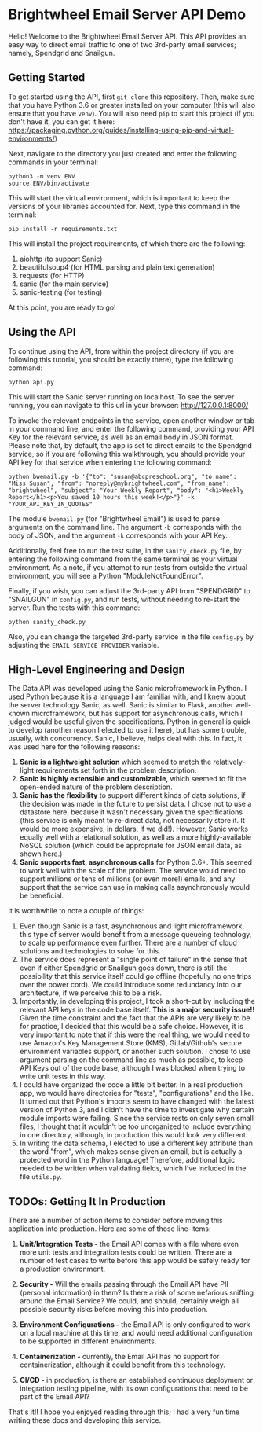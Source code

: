 # Brightwheel Email Server API Demo

Hello!  Welcome to the Brightwheel Email Server API.  This API provides an easy way
to direct email traffic to one of two 3rd-party email services; namely, Spendgrid and
Snailgun.

## Getting Started

To get started using the API, first `git clone` this repository.  Then, make sure
that you have Python 3.6 or greater installed on your computer (this will also ensure
that you have `venv`).  You will also need `pip` to start this project (if you don't
have it, you can get it here: https://packaging.python.org/guides/installing-using-pip-and-virtual-environments/)

Next, navigate to the directory you just created and enter the following commands in your terminal:

```
python3 -m venv ENV
source ENV/bin/activate
```

This will start the virtual environment, which is important to keep the versions of
your libraries accounted for.  Next, type this command in the terminal:

```
pip install -r requirements.txt
```

This will install the project requirements, of which there are the following:
1. aiohttp (to support Sanic)
2. beautifulsoup4 (for HTML parsing and plain text generation)
3. requests (for HTTP)
4. sanic (for the main service)
5. sanic-testing (for testing)

At this point, you are ready to go!

## Using the API

To continue using the API, from within the project directory (if you are following
this tutorial, you should be exactly there), type the following command:

```
python api.py
```

This will start the Sanic server running on localhost.  To see the server running,
you can navigate to this url in your browser: http://127.0.0.1:8000/

To invoke the relevant endpoints in the service, open another window or tab in your
command line, and enter the following command, providing your API Key for the relevant
service, as well as an email body in JSON format.  Please note that, by default, the
app is set to direct emails to the Spendgrid service, so if you are following this
walkthrough, you should provide your API key for that service when entering the following
command:

```
python bwemail.py -b '{"to": "susan@abcpreschool.org", "to_name": "Miss Susan", "from": "noreply@mybrightwheel.com", "from_name": "brightwheel", "subject": "Your Weekly Report", "body": "<h1>Weekly Report</h1><p>You saved 10 hours this week!</p>"}' -k "YOUR_API_KEY_IN_QUOTES"
```

The module `bwemail.py` (for "Brightwheel Email") is used to parse arguments on the command line.  The argument `-b` corresponds with the body of JSON, and the argument `-k` corresponds with your API Key.

Additionally, feel free to run the test suite, in the `sanity_check.py` file, by entering the following command from the
same terminal as your virtual environment.  As a note, if you attempt to run tests from outside the virtual environment,
you will see a Python "ModuleNotFoundError".

Finally, if you wish, you can adjust the 3rd-party API from "SPENDGRID" to
"SNAILGUN" in `config.py`, and run tests, without needing to re-start the server.  Run the tests with this command:

```
python sanity_check.py
```

Also, you can change the targeted 3rd-party service in the file `config.py` by adjusting the
`EMAIL_SERVICE_PROVIDER` variable.


## High-Level Engineering and Design

The Data API was developed using the Sanic microframework in Python.  I used Python because it is a language
I am familiar with, and I knew about the server technology Sanic, as well.  Sanic is similar to Flask, another
well-known microframework, but has support for asynchronous calls, which I judged would be useful
given the specifications.  Python in general is quick to develop (another reason I elected to use it here), but
has some trouble, usually, with concurrency.  Sanic, I believe, helps deal with this.  In fact, it was used here for the following
reasons:

1. **Sanic is a lightweight solution** which seemed to match the relatively-light requirements
set forth in the problem description.
2. **Sanic is highly extensible and customizable,** which seemed to fit the open-ended
nature of the problem description.
3. **Sanic has the flexibility** to support different kinds of data solutions, if the decision
was made in the future to persist data.  I chose not to use a datastore here, because it wasn't necessary
given the specifications (this service is only meant to re-direct data, not necessarily store it.  It would
be more expensive, in dollars, if we did!).  However, Sanic works equally well with a relational solution,
as well as a more highly-available NoSQL solution (which could be appropriate for JSON email
data, as shown here.)
4. **Sanic supports fast, asynchronous calls** for Python 3.6+.  This seemed to work well with the
scale of the problem.  The service would need to support millions or tens of millions (or even
more!) emails, and any support that the service can use in making calls asynchronously would be
beneficial.

It is worthwhile to note a couple of things:
1. Even though Sanic is a fast, asynchronous and light microframework, this type of server would
benefit from a message queueing technology, to scale up performance even further.  There are a
number of cloud solutions and technologies to solve for this.
2. The service does represent a "single point of failure" in the sense that even if either Spendgrid or
Snailgun goes down, there is still the possibility that this service itself could go offline (hopefully no one trips over the power cord).
We could introduce some redundancy into our architecture, if we perceive this to be a risk.
3. Importantly, in developing this project, I took a short-cut by including the relevant API keys in the code
base itself.  **This is a major security issue!!**  Given the time constraint and the fact that the APIs are very
likely to be for practice, I decided that this would be a safe choice.  However, it is very important to note
that if this were the real thing, we would need to use Amazon's Key Management Store (KMS), Gitlab/Github's secure
environment variables support, or another such solution.  I chose to use argument parsing on the command
line as much as possible, to keep API Keys out of the code base, although I was blocked when trying to write unit tests
in this way.
4. I could have organized the code a little bit better.  In a real production app, we would have directories for
"tests", "configurations" and the like.  It turned out that Python's imports seem to have changed with the latest
version of Python 3, and I didn't have the time to investigate why certain module imports were failing.  Since
the service rests on only seven small files, I thought that it wouldn't be too unorganized to include everything in one
directory, although, in production this would look very different.
5. In writing the data schema, I elected to use a different key attribute than the word "from", which makes sense
given an email, but is actually a protected word in the Python language!  Therefore, additional logic needed to be
written when validating fields, which I've included in the file `utils.py`.

## TODOs: Getting It In Production

There are a number of action items to consider before moving this application into production.  Here are some of those line-items:

1. **Unit/Integration Tests -** the Email API comes with a file where even more unit tests and integration tests could be written.  There are a number of test cases to write before this app would be
safely ready for a production environment.

2. **Security -** Will the emails passing through the Email API have PII (personal information) in them?  Is there a risk of some nefarious sniffing around the Email Service?  We could, and should, certainly
weigh all possible security risks before moving this into production.

3. **Environment Configurations -** the Email API is only configured to work on a local machine at this
time, and would need additional configuration to be supported in different environments.

4. **Containerization -** currently, the Email API has no support for containerization, although it could benefit from this technology.

5. **CI/CD -** in production, is there an established continuous deployment or integration testing pipeline, with its own configurations that need to be part of the Email API?

That's it!!  I hope you enjoyed reading through this; I had a very fun time writing these docs and developing this service.
